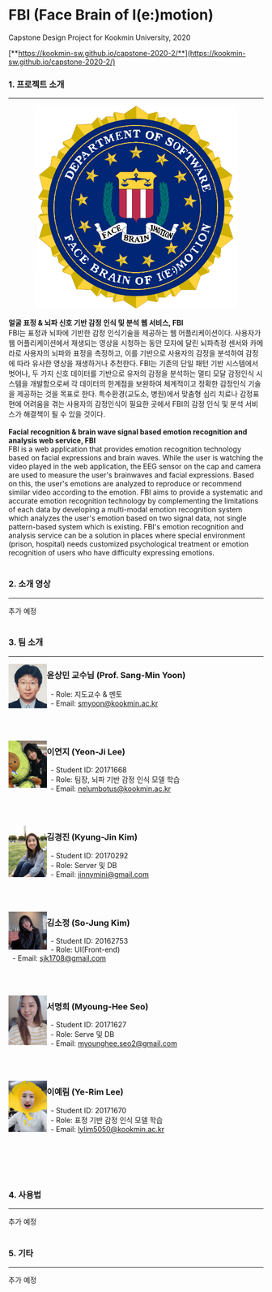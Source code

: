 # FBI (Face Brain of I(e:)motion)


Capstone Design Project for Kookmin University, 2020

[**https://kookmin-sw.github.io/capstone-2020-2/**](https://kookmin-sw.github.io/capstone-2020-2/)


### **1. 프로젝트 소개**
---
<p align="center">
<img src="./images/FBI_logo.png" >
</p>
                                               
**얼굴 표정 & 뇌파 신호 기반 감정 인식 및 분석 웹 서비스, FBI**<br/>
FBI는 표정과 뇌파에 기반한 감정 인식기술을 제공하는 웹 어플리케이션이다.
사용자가 웹 어플리케이션에서 재생되는 영상을 시청하는 동안 모자에 달린 뇌파측정 센서와 카메라로 사용자의 뇌파와 표정을 측정하고, 이를 기반으로 사용자의 감정을 분석하여 감정에 따라 유사한 영상을 재생하거나 추천한다.
FBI는 기존의 단일 패턴 기반 시스템에서 벗어나, 두 가지 신호 데이터를 기반으로 유저의 감정을 분석하는 멀티 모달 감정인식 시스템을 개발함으로써 각 데이터의 한계점을 보완하여 체계적이고 정확한 감정인식 기술을 제공하는 것을 목표로 한다. 특수환경(교도소, 병원)에서 맞춤형 심리 치료나 감정표현에 어려움을 겪는 사용자의 감정인식이 필요한 곳에서 FBI의 감정 인식 및 분석 서비스가 해결책이 될 수 있을 것이다.
<br/><br/>
**Facial recognition & brain wave signal based emotion recognition and analysis web service, FBI**<br/>
FBI is a web application that provides emotion recognition technology based on facial expressions and brain waves.
While the user is watching the video played in the web application, the EEG sensor  on the cap and camera are used to measure the user's brainwaves and facial expressions. Based on this, the user's emotions are analyzed to reproduce or recommend similar video according to the emotion.
FBI aims to provide a systematic and accurate emotion recognition technology by complementing the limitations of each data by developing a multi-modal emotion recognition system which analyzes the user's emotion based on two signal data, not  single pattern-based system which is existing. 
FBI's emotion recognition and analysis service can be a solution in places where special environment (prison, hospital) needs customized psychological treatment or emotion recognition of users who have difficulty expressing emotions.
<br/><br/>

### **2. 소개 영상**
---
추가 예정
<br/><br/>

### **3. 팀 소개**
---

<img align="left" width="15%" height="15%" src="./images/SM Yoon.jpg">

### 윤상민 교수님 (Prof. Sang-Min Yoon)

&nbsp;&nbsp;- Role: 지도교수 & 멘토 <br/>
&nbsp;&nbsp;- Email: smyoon@kookmin.ac.kr <br/>
<br/><br/><br/>

<img align="left" width="15%" height="15%" src="./images/YJ Lee.png">

### 이연지 (Yeon-Ji Lee)

&nbsp;&nbsp;- Student ID: 20171668 <br/>
&nbsp;&nbsp;- Role: 팀장, 뇌파 기반 감정 인식 모델 학습 <br/>
&nbsp;&nbsp;- Email: nelumbotus@kookmin.ac.kr <br/>
<br/><br/><br/>

<img align="left" width="15%" height="15%" src="./images/KJ Kim.jpg">

### 김경진 (Kyung-Jin Kim)

&nbsp;&nbsp;- Student ID: 20170292 <br/>
&nbsp;&nbsp;- Role: Server 및 DB <br/>
&nbsp;&nbsp;- Email: jinnymini@gmail.com <br/>
<br/><br/><br/>

<img align="left" width="15%" height="15%" src="./images/SJ Kim.jpg">

### 김소정 (So-Jung Kim)

&nbsp;&nbsp;- Student ID: 20162753 <br/>
&nbsp;&nbsp;- Role: UI(Front-end) <br/>
&nbsp;&nbsp;- Email: sjk1708@gmail.com <br/>
<br/><br/><br/>

<img align="left" width="15%" height="15%" src="./images/MH Seo.jpg">

### 서명희 (Myoung-Hee Seo)

&nbsp;&nbsp;- Student ID: 20171627 <br/>
&nbsp;&nbsp;- Role: Serve 및 DB <br/>
&nbsp;&nbsp;- Email: myounghee.seo2@gmail.com <br/>
<br/><br/><br/>


<img align="left" width="15%" height="15%" src="./images/YL Lee.png">

### 이예림 (Ye-Rim Lee)

&nbsp;&nbsp;- Student ID: 20171670 <br/>
&nbsp;&nbsp;- Role: 표정 기반 감정 인식 모델 학습 <br/>
&nbsp;&nbsp;- Email: lylim5050@kookmin.ac.kr <br/>
<br/><br/><br/>
<br/><br/>

### **4. 사용법**
---
추가 예정
<br/><br/>

### **5. 기타**
---
추가 예정
<br/><br/>
